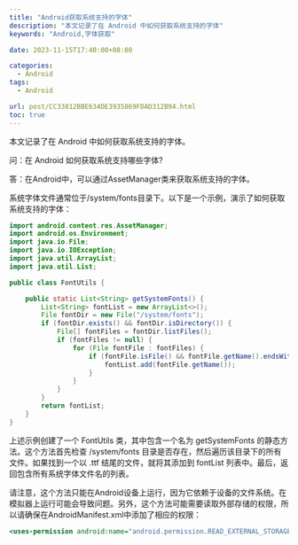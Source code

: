 ```yaml
---
title: "Android获取系统支持的字体"
description: "本文记录了在 Android 中如何获取系统支持的字体"
keywords: "Android,字体获取"

date: 2023-11-15T17:40:00+08:00

categories:
  - Android
tags:
  - Android

url: post/CC33812BBE634DE3935869FDAD312B94.html
toc: true
---
```


本文记录了在 Android 中如何获取系统支持的字体。

<!--More-->

问：在 Android 如何获取系统支持哪些字体?

答：在Android中，可以通过AssetManager类来获取系统支持的字体。

系统字体文件通常位于/system/fonts目录下。以下是一个示例，演示了如何获取系统支持的字体：

```java
import android.content.res.AssetManager;
import android.os.Environment;
import java.io.File;
import java.io.IOException;
import java.util.ArrayList;
import java.util.List;

public class FontUtils {

    public static List<String> getSystemFonts() {
        List<String> fontList = new ArrayList<>();
        File fontDir = new File("/system/fonts");
        if (fontDir.exists() && fontDir.isDirectory()) {
            File[] fontFiles = fontDir.listFiles();
            if (fontFiles != null) {
                for (File fontFile : fontFiles) {
                    if (fontFile.isFile() && fontFile.getName().endsWith(".ttf")) {
                        fontList.add(fontFile.getName());
                    }
                }
            }
        }
        return fontList;
    }
}
```

上述示例创建了一个 FontUtils 类，其中包含一个名为 getSystemFonts 的静态方法。这个方法首先检查 /system/fonts 目录是否存在，然后遍历该目录下的所有文件。如果找到一个以 .ttf 结尾的文件，就将其添加到 fontList 列表中。最后，返回包含所有系统字体文件名的列表。

请注意，这个方法只能在Android设备上运行，因为它依赖于设备的文件系统。在模拟器上运行可能会导致问题。另外，这个方法可能需要读取外部存储的权限，所以请确保在AndroidManifest.xml中添加了相应的权限：

```xml
<uses-permission android:name="android.permission.READ_EXTERNAL_STORAGE" />
```